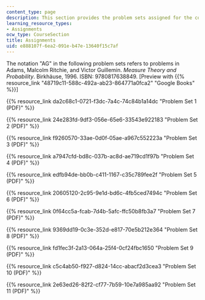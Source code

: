 ```yaml
---
content_type: page
description: This section provides the problem sets assigned for the course.
learning_resource_types:
- Assignments
ocw_type: CourseSection
title: Assignments
uid: e888107f-6ea2-091e-b47e-13640f15c7af
---
```


The notation "AG" in the following problem sets refers to problems in Adams, Malcolm Ritchie, and Victor Guillemin. _Measure Theory and Probability_. Birkhäuse, 1996. ISBN: 9780817638849. \[Preview with {{% resource_link "48719c11-588c-492a-ab23-864771a0fca2" "Google Books" %}}\]

 {{% resource_link da2c68c1-0721-f3dc-7a4c-74c84b1a14dc "Problem Set 1 (PDF)" %}}

 {{% resource_link 24e283fd-9df3-056e-65e6-33543e922183 "Problem Set 2 (PDF)" %}}

 {{% resource_link f9260570-33ae-0d0f-05ae-a967c552223a "Problem Set 3 (PDF)" %}}

 {{% resource_link a7947cfd-bd8c-037b-ac8d-ae719cd1f97b "Problem Set 4 (PDF)" %}}

 {{% resource_link edfb94de-bb0b-c411-1167-c35c789fee2f "Problem Set 5 (PDF)" %}}

 {{% resource_link 20605120-2c95-9e1d-bd6c-4fb5ced7494c "Problem Set 6 (PDF)" %}}

 {{% resource_link 0f64cc5a-fcab-7d4b-5afc-ffc50b8fb3a7 "Problem Set 7 (PDF)" %}}

 {{% resource_link 9369dd19-0c3e-352d-e817-70e5b212e364 "Problem Set 8 (PDF)" %}}

 {{% resource_link fd1fec3f-2a13-064a-25f4-0cf24fbc1650 "Problem Set 9 (PDF)" %}}

 {{% resource_link c5c4ab50-f927-d824-14cc-abacf2d3cea3 "Problem Set 10 (PDF)" %}}

 {{% resource_link 2e63ed26-82f2-cf77-7b59-10e7a985aa92 "Problem Set 11 (PDF)" %}}
